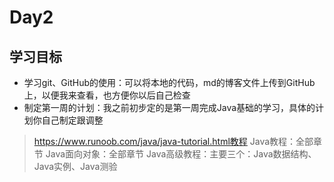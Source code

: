 
# Day2


## 学习目标

- 学习git、GitHub的使用：可以将本地的代码，md的博客文件上传到GitHub上，以便我来查看，也方便你以后自己检查
- 制定第一周的计划：我之前初步定的是第一周完成Java基础的学习，具体的计划你自己制定跟调整
> https://www.runoob.com/java/java-tutorial.html教程
> Java教程：全部章节
> Java面向对象：全部章节
> Java高级教程：主要三个：Java数据结构、Java实例、Java测验
